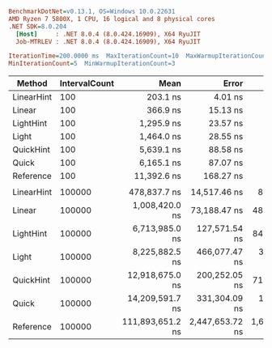 ``` ini

BenchmarkDotNet=v0.13.1, OS=Windows 10.0.22631
AMD Ryzen 7 5800X, 1 CPU, 16 logical and 8 physical cores
.NET SDK=8.0.204
  [Host]     : .NET 8.0.4 (8.0.424.16909), X64 RyuJIT
  Job-MTRLEV : .NET 8.0.4 (8.0.424.16909), X64 RyuJIT

IterationTime=200.0000 ms  MaxIterationCount=10  MaxWarmupIterationCount=5  
MinIterationCount=5  MinWarmupIterationCount=3  

```
|     Method | IntervalCount |             Mean |           Error |          StdDev | Ratio |     Gen 0 |     Gen 1 |     Gen 2 |  Allocated |
|----------- |-------------- |-----------------:|----------------:|----------------:|------:|----------:|----------:|----------:|-----------:|
| LinearHint |           100 |         203.1 ns |         4.01 ns |         2.10 ns |  0.02 |    0.1468 |         - |         - |       2 KB |
|     Linear |           100 |         366.9 ns |        15.13 ns |        10.01 ns |  0.03 |    0.3640 |    0.0034 |         - |       6 KB |
|  LightHint |           100 |       1,295.9 ns |        23.57 ns |        10.47 ns |  0.11 |    0.1909 |         - |         - |       3 KB |
|      Light |           100 |       1,464.0 ns |        28.55 ns |        14.93 ns |  0.13 |    0.4638 |         - |         - |       8 KB |
|  QuickHint |           100 |       5,639.1 ns |        88.58 ns |        39.33 ns |  0.49 |    0.5417 |         - |         - |       9 KB |
|      Quick |           100 |       6,165.1 ns |        87.07 ns |        13.47 ns |  0.54 |    0.7600 |         - |         - |      13 KB |
|  Reference |           100 |      11,392.6 ns |       168.27 ns |        60.01 ns |  1.00 |    3.3645 |    0.1711 |         - |      55 KB |
|            |               |                  |                 |                 |       |           |           |           |            |
| LinearHint |        100000 |     478,837.7 ns |    14,517.46 ns |     8,639.11 ns | 0.004 |  271.4844 |  271.4844 |  271.4844 |   2,344 KB |
|     Linear |        100000 |   1,008,420.0 ns |    73,188.47 ns |    48,409.64 ns | 0.009 |  996.0938 |  992.1875 |  992.1875 |   6,144 KB |
|  LightHint |        100000 |   6,713,985.0 ns |   127,571.54 ns |    84,380.67 ns | 0.060 |  250.0000 |  250.0000 |  250.0000 |   3,125 KB |
|      Light |        100000 |   8,225,882.5 ns |   466,077.47 ns |   308,281.39 ns | 0.074 |  500.0000 |  500.0000 |  500.0000 |   8,192 KB |
|  QuickHint |        100000 |  12,918,675.0 ns |   200,252.05 ns |    71,411.81 ns | 0.115 | 1062.5000 |  937.5000 |  937.5000 |   9,344 KB |
|      Quick |        100000 |  14,209,591.7 ns |   331,304.09 ns |   197,153.75 ns | 0.127 | 1062.5000 |  937.5000 |  937.5000 |  13,629 KB |
|  Reference |        100000 | 111,893,651.2 ns | 2,447,653.72 ns | 1,618,971.39 ns | 1.000 | 7875.0000 | 4375.0000 | 2375.0000 | 130,275 KB |
